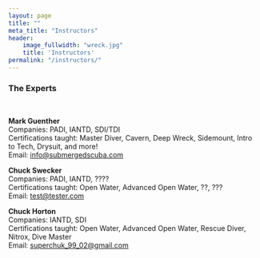 ```yaml
---
layout: page
title: ""
meta_title: "Instructors"
header:
    image_fullwidth: "wreck.jpg"
    title: 'Instructors'
permalink: "/instructors/"
---
```


### The Experts  
<br>  

**Mark Guenther**  
Companies: PADI, IANTD, SDI/TDI  
Certifications taught: Master Diver, Cavern, Deep Wreck, Sidemount, Intro to Tech, Drysuit, and more!  
Email: [info@submergedscuba.com](mailto:info@submergedscuba.com)

**Chuck Swecker**  
Companies: PADI, IANTD, ????  
Certifications taught: Open Water, Advanced Open Water, ??, ???  
Email: [test@tester.com](test@tester.com)

**Chuck Horton**  
Companies: IANTD, SDI  
Certifications taught: Open Water, Advanced Open Water, Rescue Diver, Nitrox, Dive Master  
Email: [superchuk_99_02@gmail.com](mailto:superchuk_99_02@gmail.com)

